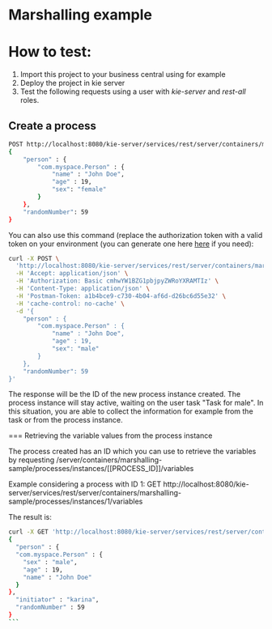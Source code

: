 Marshalling example
=======================

# How to test:

1. Import this project to your business central using for example
2. Deploy the project in kie server
3. Test the following requests using a user with *kie-server* and *rest-all* roles. 

## Create a process 
````bash
POST http://localhost:8080/kie-server/services/rest/server/containers/marshalling-sample/processes/myprocess/instances with JSON:
{ 
	"person" : { 
		"com.myspace.Person" : {
			"name" : "John Doe",
			"age" : 19,
			"sex": "female"
		}
	},
	"randomNumber": 59
}
````
		
You can also use this command (replace the authorization token with a valid token on your environment (you can generate one here [here](https://www.blitter.se/utils/basic-authentication-header-generator/) if you need): 

````bash
curl -X POST \
  'http://localhost:8080/kie-server/services/rest/server/containers/marshalling-sample/processes/myprocess/instances?person=' \
  -H 'Accept: application/json' \
  -H 'Authorization: Basic cmhwYW1BZG1pbjpyZWRoYXRAMTIz' \
  -H 'Content-Type: application/json' \
  -H 'Postman-Token: a1b4bce9-c730-4b04-af6d-d26bc6d55e32' \
  -H 'cache-control: no-cache' \
  -d '{ 
	"person" : { 
		"com.myspace.Person" : {
			"name" : "John Doe",
			"age" : 19,
			"sex": "male"
		}
	},
	"randomNumber": 59
}'
````

The response will be the ID of the new process instance created. The process instance will stay active, waiting on the user task "Task for male". In this situation, you are able to collect the information for example from the task or from the process instance. 

=== Retrieving the variable values from the process instance

The process created has an ID which you can use to retrieve the variables by requesting /server/containers/marshalling-sample/processes/instances/[[PROCESS_ID]]/variables

Example considering a process with ID 1: GET http://localhost:8080/kie-server/services/rest/server/containers/marshalling-sample/processes/instances/1/variables

The result is: 

````bash
curl -X GET 'http://localhost:8080/kie-server/services/rest/server/containers/marshalling-sample/processes/instances/1/variables' -H 'Accept: application/json'  -H 'Authorization: Basic a2FyaW5hOmFzZGFzZGFzZA=='
{
  "person" : {
  "com.myspace.Person" : {
    "sex" : "male",
    "age" : 19,
    "name" : "John Doe"
  }
},
  "initiator" : "karina",
  "randomNumber" : 59
}
```
